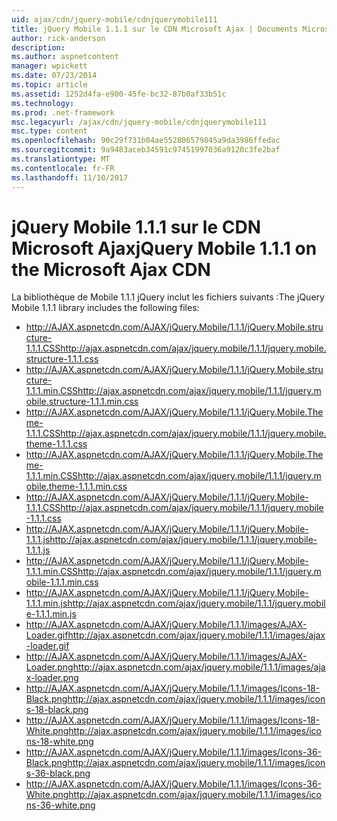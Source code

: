 ```yaml
---
uid: ajax/cdn/jquery-mobile/cdnjquerymobile111
title: jQuery Mobile 1.1.1 sur le CDN Microsoft Ajax | Documents Microsoft
author: rick-anderson
description: 
ms.author: aspnetcontent
manager: wpickett
ms.date: 07/23/2014
ms.topic: article
ms.assetid: 1252d4fa-e900-45fe-bc32-87b0af33b51c
ms.technology: 
ms.prod: .net-framework
msc.legacyurl: /ajax/cdn/jquery-mobile/cdnjquerymobile111
msc.type: content
ms.openlocfilehash: 90c29f731b04ae552806579845a9da3986ffedac
ms.sourcegitcommit: 9a9483aceb34591c97451997036a9120c3fe2baf
ms.translationtype: MT
ms.contentlocale: fr-FR
ms.lasthandoff: 11/10/2017
---
```

<a name="jquery-mobile-111-on-the-microsoft-ajax-cdn"></a><span data-ttu-id="e3dbe-102">jQuery Mobile 1.1.1 sur le CDN Microsoft Ajax</span><span class="sxs-lookup"><span data-stu-id="e3dbe-102">jQuery Mobile 1.1.1 on the Microsoft Ajax CDN</span></span>
====================
<span data-ttu-id="e3dbe-103">La bibliothèque de Mobile 1.1.1 jQuery inclut les fichiers suivants :</span><span class="sxs-lookup"><span data-stu-id="e3dbe-103">The jQuery Mobile 1.1.1 library includes the following files:</span></span>

- <span data-ttu-id="e3dbe-104">http://AJAX.aspnetcdn.com/AJAX/jQuery.Mobile/1.1.1/jQuery.Mobile.structure-1.1.1.CSS</span><span class="sxs-lookup"><span data-stu-id="e3dbe-104">http://ajax.aspnetcdn.com/ajax/jquery.mobile/1.1.1/jquery.mobile.structure-1.1.1.css</span></span>
- <span data-ttu-id="e3dbe-105">http://AJAX.aspnetcdn.com/AJAX/jQuery.Mobile/1.1.1/jQuery.Mobile.structure-1.1.1.min.CSS</span><span class="sxs-lookup"><span data-stu-id="e3dbe-105">http://ajax.aspnetcdn.com/ajax/jquery.mobile/1.1.1/jquery.mobile.structure-1.1.1.min.css</span></span>
- <span data-ttu-id="e3dbe-106">http://AJAX.aspnetcdn.com/AJAX/jQuery.Mobile/1.1.1/jQuery.Mobile.Theme-1.1.1.CSS</span><span class="sxs-lookup"><span data-stu-id="e3dbe-106">http://ajax.aspnetcdn.com/ajax/jquery.mobile/1.1.1/jquery.mobile.theme-1.1.1.css</span></span>
- <span data-ttu-id="e3dbe-107">http://AJAX.aspnetcdn.com/AJAX/jQuery.Mobile/1.1.1/jQuery.Mobile.Theme-1.1.1.min.CSS</span><span class="sxs-lookup"><span data-stu-id="e3dbe-107">http://ajax.aspnetcdn.com/ajax/jquery.mobile/1.1.1/jquery.mobile.theme-1.1.1.min.css</span></span>
- <span data-ttu-id="e3dbe-108">http://AJAX.aspnetcdn.com/AJAX/jQuery.Mobile/1.1.1/jQuery.Mobile-1.1.1.CSS</span><span class="sxs-lookup"><span data-stu-id="e3dbe-108">http://ajax.aspnetcdn.com/ajax/jquery.mobile/1.1.1/jquery.mobile-1.1.1.css</span></span>
- <span data-ttu-id="e3dbe-109">http://AJAX.aspnetcdn.com/AJAX/jQuery.Mobile/1.1.1/jQuery.Mobile-1.1.1.js</span><span class="sxs-lookup"><span data-stu-id="e3dbe-109">http://ajax.aspnetcdn.com/ajax/jquery.mobile/1.1.1/jquery.mobile-1.1.1.js</span></span>
- <span data-ttu-id="e3dbe-110">http://AJAX.aspnetcdn.com/AJAX/jQuery.Mobile/1.1.1/jQuery.Mobile-1.1.1.min.CSS</span><span class="sxs-lookup"><span data-stu-id="e3dbe-110">http://ajax.aspnetcdn.com/ajax/jquery.mobile/1.1.1/jquery.mobile-1.1.1.min.css</span></span>
- <span data-ttu-id="e3dbe-111">http://AJAX.aspnetcdn.com/AJAX/jQuery.Mobile/1.1.1/jQuery.Mobile-1.1.1.min.js</span><span class="sxs-lookup"><span data-stu-id="e3dbe-111">http://ajax.aspnetcdn.com/ajax/jquery.mobile/1.1.1/jquery.mobile-1.1.1.min.js</span></span>
- <span data-ttu-id="e3dbe-112">http://AJAX.aspnetcdn.com/AJAX/jQuery.Mobile/1.1.1/images/AJAX-Loader.gif</span><span class="sxs-lookup"><span data-stu-id="e3dbe-112">http://ajax.aspnetcdn.com/ajax/jquery.mobile/1.1.1/images/ajax-loader.gif</span></span>
- <span data-ttu-id="e3dbe-113">http://AJAX.aspnetcdn.com/AJAX/jQuery.Mobile/1.1.1/images/AJAX-Loader.png</span><span class="sxs-lookup"><span data-stu-id="e3dbe-113">http://ajax.aspnetcdn.com/ajax/jquery.mobile/1.1.1/images/ajax-loader.png</span></span>
- <span data-ttu-id="e3dbe-114">http://AJAX.aspnetcdn.com/AJAX/jQuery.Mobile/1.1.1/images/Icons-18-Black.png</span><span class="sxs-lookup"><span data-stu-id="e3dbe-114">http://ajax.aspnetcdn.com/ajax/jquery.mobile/1.1.1/images/icons-18-black.png</span></span>
- <span data-ttu-id="e3dbe-115">http://AJAX.aspnetcdn.com/AJAX/jQuery.Mobile/1.1.1/images/Icons-18-White.png</span><span class="sxs-lookup"><span data-stu-id="e3dbe-115">http://ajax.aspnetcdn.com/ajax/jquery.mobile/1.1.1/images/icons-18-white.png</span></span>
- <span data-ttu-id="e3dbe-116">http://AJAX.aspnetcdn.com/AJAX/jQuery.Mobile/1.1.1/images/Icons-36-Black.png</span><span class="sxs-lookup"><span data-stu-id="e3dbe-116">http://ajax.aspnetcdn.com/ajax/jquery.mobile/1.1.1/images/icons-36-black.png</span></span>
- <span data-ttu-id="e3dbe-117">http://AJAX.aspnetcdn.com/AJAX/jQuery.Mobile/1.1.1/images/Icons-36-White.png</span><span class="sxs-lookup"><span data-stu-id="e3dbe-117">http://ajax.aspnetcdn.com/ajax/jquery.mobile/1.1.1/images/icons-36-white.png</span></span>
